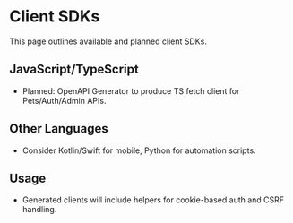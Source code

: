 # Client SDKs

This page outlines available and planned client SDKs.

## JavaScript/TypeScript

- Planned: OpenAPI Generator to produce TS fetch client for Pets/Auth/Admin APIs.

## Other Languages

- Consider Kotlin/Swift for mobile, Python for automation scripts.

## Usage

- Generated clients will include helpers for cookie-based auth and CSRF handling.
